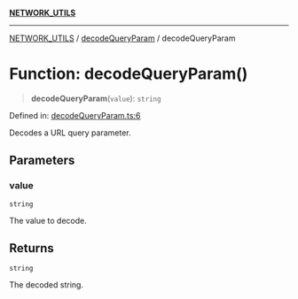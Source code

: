 [**NETWORK_UTILS**](../../README.md)

***

[NETWORK_UTILS](../../README.md) / [decodeQueryParam](../README.md) / decodeQueryParam

# Function: decodeQueryParam()

> **decodeQueryParam**(`value`): `string`

Defined in: [decodeQueryParam.ts:6](https://github.com/dailker/everyutil/blob/9ec04d41a381dab61073bf86e9abc70eaf55066d/src/network/decodeQueryParam.ts#L6)

Decodes a URL query parameter.

## Parameters

### value

`string`

The value to decode.

## Returns

`string`

The decoded string.
